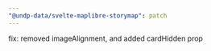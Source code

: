 ```yaml
---
"@undp-data/svelte-maplibre-storymap": patch
---
```


fix: removed imageAlignment, and added cardHidden prop
